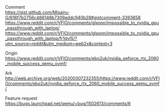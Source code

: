 Comment  
https://gist.github.com/Misairu-G/616f7b2756c488148b7309addc940b28#gistcomment-3393858  
https://www.reddit.com/r/VFIO/comments/glxonn/impossible_to_nvidia_gpu_passthrough_with_laptop/  
https://www.reddit.com/r/VFIO/comments/glxonn/impossible_to_nvidia_gpu_passthrough_with_laptop/fr1dvl5/?utm_source=reddit&utm_medium=web2x&context=3

Origin  
https://www.reddit.com/r/VFIO/comments/ebo2uk/nvidia_geforce_rtx_2060_mobile_success_qemu_ovmf/

Ark  
http://web.archive.org/web/20200307232355/https://www.reddit.com/r/VFIO/comments/ebo2uk/nvidia_geforce_rtx_2060_mobile_success_qemu_ovmf/

Feature request  
https://bugs.launchpad.net/qemu/+bug/1502613/comments/6
